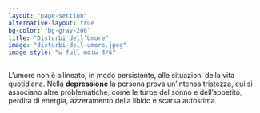 ```yaml
---
layout: "page-section"
alternative-layout: true
bg-color: "bg-gray-200"
title: "Disturbi dell’Umore"
image: "disturbi-dell-umore.jpeg"
image-style: "w-full md:w-4/6"
---
```


L’umore non è allineato, in modo persistente, alle situazioni della vita quotidiana. Nella <strong class="font-bold">depressione</strong> la persona prova un’intensa tristezza, cui si associano altre problematiche, come le turbe del sonno e dell’appetito, perdita di energia, azzeramento della libido e scarsa autostima.
